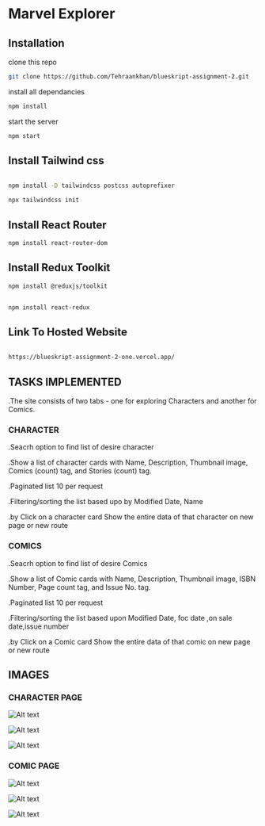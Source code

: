 
# Marvel Explorer



## Installation

clone this repo

```bash
git clone https://github.com/Tehraankhan/blueskript-assignment-2.git
```
install all dependancies

```bash
npm install
```

start the server

```bash
npm start
```

## Install Tailwind css

```bash

npm install -D tailwindcss postcss autoprefixer

```

```bash
npx tailwindcss init

```

## Install React Router

```bash
npm install react-router-dom

```

## Install  Redux Toolkit

```bash
npm install @reduxjs/toolkit

```

```bash

npm install react-redux

```
## Link To Hosted Website

```bash

https://blueskript-assignment-2-one.vercel.app/

```


## TASKS IMPLEMENTED

.The site consists of two tabs - one for exploring Characters and another for Comics.

### CHARACTER

.Seacrh option to find list of  desire character

.Show a list of character cards with Name, Description, Thumbnail image, Comics (count) tag, and Stories (count) tag.

.Paginated list  10 per request

.Filtering/sorting the list based upo by Modified Date, Name 

.by Click on a character card Show the entire data of that character on new page or new route

### COMICS

.Seacrh option to find list of  desire Comics

.Show a list of Comic cards with Name, Description, Thumbnail image, ISBN Number, Page count tag, and Issue No. tag.

.Paginated list  10 per request

.Filtering/sorting the list based upon  Modified Date, foc date ,on sale date,issue number 

.by Click on a Comic card  Show the entire data of that comic on new page or new route


## IMAGES
### CHARACTER PAGE

![Alt text](src/Images/Capture.PNG)

![Alt text](src/Images/Capture1.PNG)

![Alt text](src/Images/Capture2.PNG)

### COMIC PAGE

![Alt text](src/Images/Capture3.PNG)

![Alt text](src/Images/capture4.PNG)

![Alt text](src/Images/Capture5.PNG)


